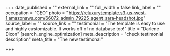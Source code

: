 +++
date_published = ""
external_link = ""
full_width = false
link_label = ""
occupation = "CEO"
photo = "https://reluxurytemplate.s3-us-west-1.amazonaws.com/66072_admin_79225_agent_sara-headshot.jpg"
source_label = ""
source_link = ""
testimonial = "The template is easy to use and highly customizable. It works off of no database too!"
title = "Darlene Dixon"
[search_engine_optimization]
meta_description = "check testimonial description"
meta_title = "The new testimonal"

+++

